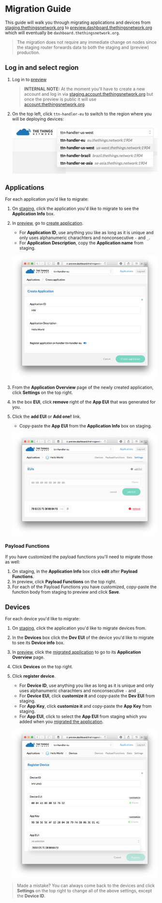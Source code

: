 # Migration Guide

This guide will walk you through migrating applications and devices from [staging.thethingsnetwork.org](https://staging.thethingsnetwork.org/) to [preview.dashboard.thethingsnetwork.org](https://preview.dashboard.thethingsnetwork.org/) which will eventually be `dashboard.thethingsnetwork.org`.

> The migration does not require any immediate change on nodes since the staging router forwards data to both the staging and (preview) production.

## Log in and select region

1.  Log in to [preview](https://preview.dashboard.thethingsnetwork.org/)

    > **INTERNAL NOTE:** At the moment you'll have to create a new account and log in via [staging.account.thethingsnetwork.org](https://staging.account.thethingsnetwork.org) but once the preview is public it will use [account.thethingsnetwork.org](https://account.thethingsnetwork.org).

2.  On the top left, click `ttn-handler-eu` to switch to the region where you will be deploying devices:

    ![Switch Region](dashboard-region.png)

## Applications

For each application you'd like to migrate:

1.  On [staging](https://staging.thethingsnetwork.org/applications/), click the application you'd like to migrate to see the **Application Info** box.
2.  In [preview](https://preview.dashboard.thethingsnetwork.org/applications/), go to [create application](https://preview.dashboard.thethingsnetwork.org/applications/create).
    - For **Application ID**, use anything you like as long as it is unique and only uses alphanumeric charachters and nonconsecutive `-` and `_`.
    - For **Application Description**, copy the **Application name** from staging.

    ![Create Application](dashboard-application-create.png)

3.  From the **Application Overview** page of the newly created application, click **Settings** on the top right.
4.  In the box **EUI**, click **remove** right of the **App EUI** that was generated for you.
5.  Click the **add EUI** or **Add one!** link.
    - Copy-paste the **App EUI** from the **Application Info** box on staging.

    ![Customize EUI](dashboard-application-eui.png)

### Payload Functions

If you have customized the payload functions you'll need to migrate those as well:

1.  On staging, in the **Application Info** box click **edit** after **Payload Functions**.
2.  In preview, click **Payload Functions** on the top right.
3.  For each of the Payload Functions you have customized, copy-paste the function body from staging to preview and click **Save**.

## Devices

For each device you'd like to migrate:

1.  On [staging](https://staging.thethingsnetwork.org/applications/), click the application you'd like to migrate devices from.
2.  In the **Devices** box click the **Dev EUI** of the device you'd like to migrate to see its **Device info** box.
3.  In [preview](https://preview.dashboard.thethingsnetwork.org/applications/), click the [migrated application](#migrate-applications) to go to its **Application Overview** page.
4.  Click **Devices** on the top right.
5.  Click **register device**.
    - For **Device ID**, use anything you like as long as it is unique and only uses alphanumeric charachters and nonconsecutive `-` and `_`.
    - For **Device EUI**, click **customize it** and copy-paste the **Dev EUI** from staging.
    - For **App Key**, click **customize it** and copy-paste the **App Key** from staging.
    - For **App EUI**, click to select the **App EUI** from staging which you added when you [migrated the application](#migrate-applications).

    ![Migrate Device](dashboard-migrate-device.png)

> Made a mistake? You can always come back to the devices and click **Settings** on the top right to change all of the above settings, except the **Device ID**.